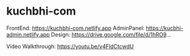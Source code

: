 # kuchbhi-com

FrontEnd: https://kuchbhi-com.netlify.app
AdminPanel: https://kucbhi-admin.netlify.app
Design: https://drive.google.com/file/d/1hRO9...

Video Walkthrough: https://youtu.be/v4FIdCtcwdU
